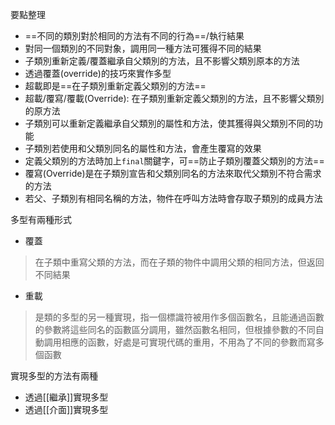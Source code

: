 要點整理
- ==不同的類別對於相同的方法有不同的行為==/執行結果
- 對同一個類別的不同對象，調用同一種方法可獲得不同的結果
- 子類別重新定義/覆蓋繼承自父類別的方法，且不影響父類別原本的方法
- 透過覆蓋(override)的技巧來實作多型
- 超載即是==在子類別重新定義父類別的方法==
- 超載/覆寫/覆載(Override): 在子類別重新定義父類別的方法，且不影響父類別的原方法
- 子類別可以重新定義繼承自父類別的屬性和方法，使其獲得與父類別不同的功能
- 子類別若使用和父類別同名的屬性和方法，會產生覆寫的效果
- 定義父類別的方法時加上`final`關鍵字，可==防止子類別覆蓋父類別的方法==
- 覆寫(Override)是在子類別宣告和父類別同名的方法來取代父類別不符合需求的方法
- 若父、子類別有相同名稱的方法，物件在呼叫方法時會存取子類別的成員方法

多型有兩種形式
- 覆蓋

>在子類中重寫父類的方法，而在子類的物件中調用父類的相同方法，但返回不同結果
- 重載

>是類的多型的另一種實現，指一個標識符被用作多個函數名，且能通過函數的參數將這些同名的函數區分調用，雖然函數名相同，但根據參數的不同自動調用相應的函數，好處是可實現代碼的重用，不用為了不同的參數而寫多個函數

實現多型的方法有兩種
* 透過[[繼承]]實現多型
* 透過[[介面]]實現多型